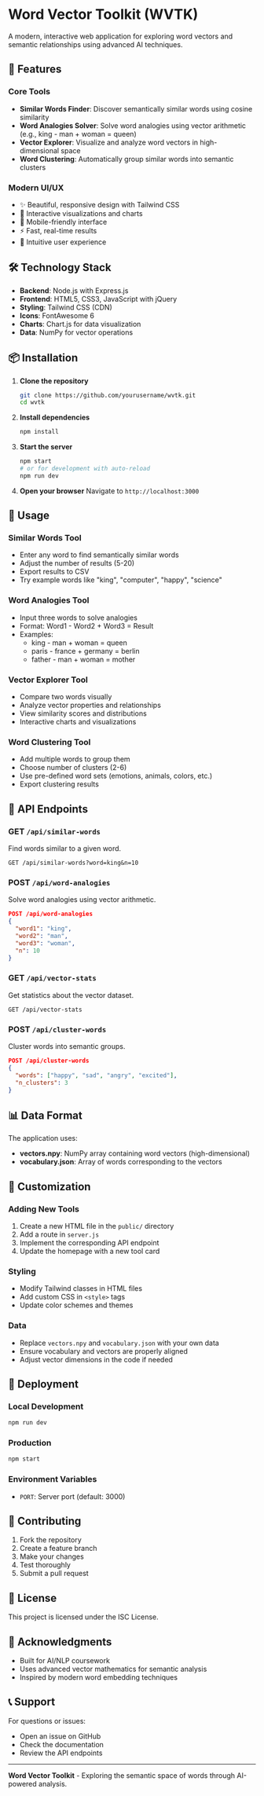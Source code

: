 # Word Vector Toolkit (WVTK)

A modern, interactive web application for exploring word vectors and semantic relationships using advanced AI techniques.

## 🚀 Features

### Core Tools
- **Similar Words Finder**: Discover semantically similar words using cosine similarity
- **Word Analogies Solver**: Solve word analogies using vector arithmetic (e.g., king - man + woman = queen)
- **Vector Explorer**: Visualize and analyze word vectors in high-dimensional space
- **Word Clustering**: Automatically group similar words into semantic clusters

### Modern UI/UX
- ✨ Beautiful, responsive design with Tailwind CSS
- 🎨 Interactive visualizations and charts
- 📱 Mobile-friendly interface
- ⚡ Fast, real-time results
- 🎯 Intuitive user experience

## 🛠️ Technology Stack

- **Backend**: Node.js with Express.js
- **Frontend**: HTML5, CSS3, JavaScript with jQuery
- **Styling**: Tailwind CSS (CDN)
- **Icons**: FontAwesome 6
- **Charts**: Chart.js for data visualization
- **Data**: NumPy for vector operations

## 📦 Installation

1. **Clone the repository**
   ```bash
   git clone https://github.com/yourusername/wvtk.git
   cd wvtk
   ```

2. **Install dependencies**
   ```bash
   npm install
   ```

3. **Start the server**
   ```bash
   npm start
   # or for development with auto-reload
   npm run dev
   ```

4. **Open your browser**
   Navigate to `http://localhost:3000`

## 🎯 Usage

### Similar Words Tool
- Enter any word to find semantically similar words
- Adjust the number of results (5-20)
- Export results to CSV
- Try example words like "king", "computer", "happy", "science"

### Word Analogies Tool
- Input three words to solve analogies
- Format: Word1 - Word2 + Word3 = Result
- Examples:
  - king - man + woman = queen
  - paris - france + germany = berlin
  - father - man + woman = mother

### Vector Explorer Tool
- Compare two words visually
- Analyze vector properties and relationships
- View similarity scores and distributions
- Interactive charts and visualizations

### Word Clustering Tool
- Add multiple words to group them
- Choose number of clusters (2-6)
- Use pre-defined word sets (emotions, animals, colors, etc.)
- Export clustering results

## 🔧 API Endpoints

### GET `/api/similar-words`
Find words similar to a given word.
```
GET /api/similar-words?word=king&n=10
```

### POST `/api/word-analogies`
Solve word analogies using vector arithmetic.
```json
POST /api/word-analogies
{
  "word1": "king",
  "word2": "man", 
  "word3": "woman",
  "n": 10
}
```

### GET `/api/vector-stats`
Get statistics about the vector dataset.
```
GET /api/vector-stats
```

### POST `/api/cluster-words`
Cluster words into semantic groups.
```json
POST /api/cluster-words
{
  "words": ["happy", "sad", "angry", "excited"],
  "n_clusters": 3
}
```

## 📊 Data Format

The application uses:
- **vectors.npy**: NumPy array containing word vectors (high-dimensional)
- **vocabulary.json**: Array of words corresponding to the vectors

## 🎨 Customization

### Adding New Tools
1. Create a new HTML file in the `public/` directory
2. Add a route in `server.js`
3. Implement the corresponding API endpoint
4. Update the homepage with a new tool card

### Styling
- Modify Tailwind classes in HTML files
- Add custom CSS in `<style>` tags
- Update color schemes and themes

### Data
- Replace `vectors.npy` and `vocabulary.json` with your own data
- Ensure vocabulary and vectors are properly aligned
- Adjust vector dimensions in the code if needed

## 🚀 Deployment

### Local Development
```bash
npm run dev
```

### Production
```bash
npm start
```

### Environment Variables
- `PORT`: Server port (default: 3000)

## 🤝 Contributing

1. Fork the repository
2. Create a feature branch
3. Make your changes
4. Test thoroughly
5. Submit a pull request

## 📝 License

This project is licensed under the ISC License.

## 🙏 Acknowledgments

- Built for AI/NLP coursework
- Uses advanced vector mathematics for semantic analysis
- Inspired by modern word embedding techniques

## 📞 Support

For questions or issues:
- Open an issue on GitHub
- Check the documentation
- Review the API endpoints

---

**Word Vector Toolkit** - Exploring the semantic space of words through AI-powered analysis.

